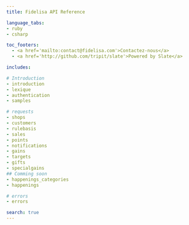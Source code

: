 ```yaml
---
title: Fidelisa API Reference

language_tabs:
- ruby
- csharp

toc_footers:
  - <a href='mailto:contact@fidelisa.com'>Contactez-nous</a>
  - <a href='http://github.com/tripit/slate'>Powered by Slate</a>

includes:

# Introduction
- introduction
- lexique
- authentication
- samples

# requests
- shops
- customers
- rulebasis
- sales
- points
- notifications
- gains
- targets
- gifts
- specialgains
## Comming soon
- happenings_categories
- happenings

# errors
- errors

search: true
---
```

